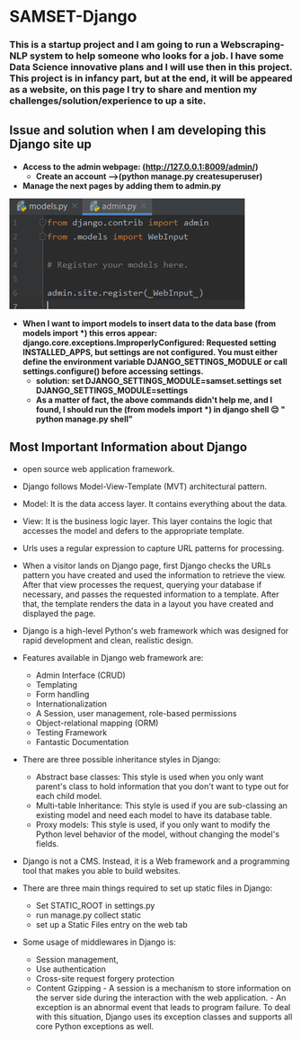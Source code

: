 # SAMSET-Django
<p> <h3> This is a startup project and I am going to run a Webscraping-NLP system to help someone who looks for a job. I have some Data Science innovative plans and I will use then in this project.
This project is in infancy part, but at the end, it will be appeared as a website, on this page I try to share and mention my challenges/solution/experience to up a site.
<h4>
<h2> Issue and solution when I am developing this Django site up
<h4> 
   
   
- Access to the admin webpage: (http://127.0.0.1:8009/admin/)
  - Create an account -->(python manage.py createsuperuser)
- Manage the next pages by adding them to admin.py

![Image of Yaktocat](https://github.com/m-r-tanha/SAMSET-Django/blob/master/admin.png)
  
- When I want to import models to insert data to the data base (from models import *) this erros appear:
    django.core.exceptions.ImproperlyConfigured: Requested setting INSTALLED_APPS, but settings are not configured. You must either define the environment variable DJANGO_SETTINGS_MODULE or call settings.configure() before accessing settings.
  - solution: 
        set DJANGO_SETTINGS_MODULE=samset.settings
        set DJANGO_SETTINGS_MODULE=settings
  - As a matter of fact, the above commands didn't help me, and I found, I should run the (from models import *) in django shell
              	:pensive:    " python manage.py shell"

## Most  Important Information about Django

 - open source web application framework.
 - Django follows Model-View-Template (MVT) architectural pattern.
 - Model: It is the data access layer. It contains everything about the data.
 - View: It is the business logic layer. This layer contains the logic that accesses the model and defers to the appropriate template.
 - Urls uses a regular expression to capture URL patterns for processing.
 - When a visitor lands on Django page, first Django checks the URLs pattern you have created and used the information to retrieve the view. After that view processes the request, querying your database if necessary, and passes the requested information to a template. After that, the template renders the data in a layout you have created and displayed the page.
 - Django is a high-level Python's web framework which was designed for rapid development and clean, realistic design.
 - Features available in Django web framework are:

      - Admin Interface (CRUD)
      - Templating
      - Form handling
      - Internationalization
      - A Session, user management, role-based permissions
      - Object-relational mapping (ORM)
      - Testing Framework
      - Fantastic Documentation
  - There are three possible inheritance styles in Django:
      - Abstract base classes: This style is used when you only want parent's class to hold information that you don't want to type out for each child model.
      - Multi-table Inheritance: This style is used if you are sub-classing an existing model and need each model to have its database table.
      - Proxy models: This style is used, if you only want to modify the Python level behavior of the model, without changing the model's fields.
   - Django is not a CMS. Instead, it is a Web framework and a programming tool that makes you able to build websites.
   - There are three main things required to set up static files in Django:
      - Set STATIC_ROOT in settings.py
      - run manage.py collect static
      - set up a Static Files entry on the web tab
   - Some usage of middlewares in Django is:
      - Session management,
      - Use authentication
      - Cross-site request forgery protection
      - Content Gzipping
    - A session is a mechanism to store information on the server side during the interaction with the web application.
    - An exception is an abnormal event that leads to program failure. To deal with this situation, Django uses its exception classes and supports all core Python exceptions as well. 
